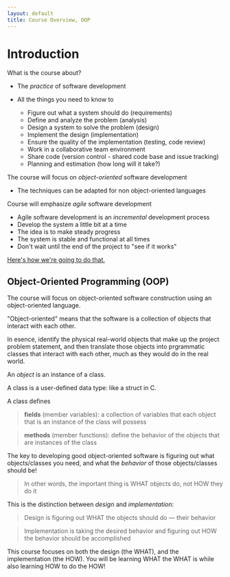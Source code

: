 ```yaml
---
layout: default
title: Course Overview, OOP
---
```


Introduction
============

What is the course about?

-   The *practice* of software development
-   All the things you need to know to

    -   Figure out what a system should do (requirements)
    -   Define and analyze the problem (analysis)
    -   Design a system to solve the problem (design)
    -   Implement the design (implementation)
    -   Ensure the quality of the implementation (testing, code review)
    -   Work in a collaborative team environment
	-	Share code (version control - shared code base and issue tracking)
    -   Planning and estimation (how long will it take?)

The course will focus on *object-oriented* software development

-   The techniques can be adapted for non object-oriented languages

Course will emphasize *agile* software development

-   Agile software development is an *incremental* development process
-   Develop the system a little bit at a time
-   The idea is to make steady progress
-   The system is stable and functional at all times
-   Don't wait until the end of the project to "see if it works"

[Here's how we're going to do that.](./lecture00.html)


Object-Oriented Programming (OOP)
---------------------------------

The course will focus on object-oriented software construction using an object-oriented language.

"Object-oriented" means that the software is a collection of objects that interact with each other.

In esence, identify the physical real-world objects that make up the project problem statement, and then translate those objects into prgrammatic classes that interact with each other, much as they would do in the real world.

An *object* is an instance of a class.

A class is a user-defined data type: like a struct in C.

A class defines

> **fields** (member variables): a collection of variables that each object that is an instance of the class will possess

> **methods** (member functions): define the behavior of the objects that are instances of the class

The key to developing good object-oriented software is figuring out what objects/classes you need, and what the *behavior* of those objects/classes should be!

> In other words, the important thing is WHAT objects do, not HOW they do it

This is the distinction between *design* and *implementation*:

> Design is figuring out WHAT the objects should do &mdash; their behavior

> Implementation is taking the desired behavior and figuring out HOW the behavior should be accomplished

This course focuses on both the design (the WHAT), and the implementation (the HOW). You will be learning WHAT the WHAT is while also learning HOW to do the HOW!